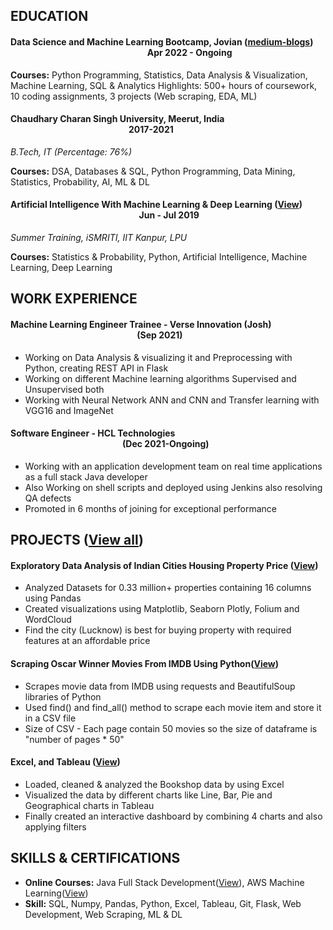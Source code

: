 ## EDUCATION
#### Data Science and Machine Learning Bootcamp, Jovian ([medium-blogs](https://medium.com/@dsaiandmldl))  &nbsp; &nbsp; &nbsp; &nbsp; &nbsp; &nbsp; &nbsp; &nbsp; &nbsp; &nbsp; &nbsp; &nbsp; &nbsp; &nbsp; &nbsp; &nbsp; &nbsp; &nbsp; &nbsp; &nbsp; &nbsp; &nbsp; &nbsp; &nbsp; &nbsp; &nbsp; &nbsp; &nbsp; &nbsp; &nbsp; &nbsp; &nbsp; &nbsp; &nbsp; &nbsp; Apr 2022 - Ongoing
**Courses:** Python Programming, Statistics, Data Analysis & Visualization, Machine Learning, SQL & Analytics
Highlights: 500+ hours of coursework, 10 coding assignments, 3 projects (Web scraping, EDA, ML)

#### Chaudhary Charan Singh University, Meerut, India   &nbsp; &nbsp; &nbsp; &nbsp; &nbsp; &nbsp; &nbsp; &nbsp; &nbsp; &nbsp; &nbsp; &nbsp; &nbsp; &nbsp; &nbsp; &nbsp; &nbsp;&nbsp; &nbsp; &nbsp; &nbsp; &nbsp; &nbsp; &nbsp; &nbsp; &nbsp; &nbsp; &nbsp; &nbsp; &nbsp; &nbsp; &nbsp; &nbsp; &nbsp; &nbsp; &nbsp; &nbsp; &nbsp; &nbsp; &nbsp; &nbsp; &nbsp; &nbsp; &nbsp; &nbsp; &nbsp; &nbsp; &nbsp;&nbsp; &nbsp; &nbsp; &nbsp; &nbsp; 2017-2021
*B.Tech, IT (Percentage: 76%)*

**Courses:** DSA, Databases & SQL, Python Programming, Data Mining, Statistics, Probability, AI, ML & DL

#### Artificial Intelligence With Machine Learning & Deep Learning ([View](https://drive.google.com/file/d/1Aku_Isws1LZdMO7DLJ42LRobL5sGuIOj/view?usp=sharing))  &nbsp; &nbsp; &nbsp;&nbsp;&nbsp;&nbsp; &nbsp; &nbsp;&nbsp; &nbsp; &nbsp; &nbsp; &nbsp; &nbsp;&nbsp; &nbsp; &nbsp; &nbsp; &nbsp; &nbsp; &nbsp; &nbsp; &nbsp; &nbsp; &nbsp; &nbsp; &nbsp; &nbsp; &nbsp; &nbsp;&nbsp; &nbsp; &nbsp; &nbsp; &nbsp; &nbsp; &nbsp; &nbsp; &nbsp;&nbsp; Jun - Jul 2019
*Summer Training, iSMRITI, IIT Kanpur, LPU*

**Courses:** Statistics & Probability, Python, Artificial Intelligence, Machine Learning, Deep Learning

## WORK EXPERIENCE
#### Machine Learning Engineer Trainee - Verse Innovation (Josh) &nbsp; &nbsp; &nbsp; &nbsp; &nbsp; &nbsp; &nbsp; &nbsp; &nbsp; &nbsp; &nbsp; &nbsp; &nbsp; &nbsp; &nbsp; &nbsp; &nbsp; &nbsp;&nbsp; &nbsp; &nbsp; &nbsp; &nbsp; &nbsp; &nbsp; &nbsp; &nbsp; &nbsp; &nbsp; &nbsp; &nbsp; &nbsp; &nbsp;&nbsp; &nbsp; &nbsp; &nbsp; &nbsp; &nbsp; &nbsp;&nbsp; &nbsp; &nbsp; &nbsp; &nbsp; (Sep 2021)
* Working on Data Analysis & visualizing it and Preprocessing with Python, creating REST API in Flask
* Working on different Machine learning algorithms Supervised and Unsupervised both
* Working with Neural Network ANN and CNN and Transfer learning with VGG16 and ImageNet

#### Software Engineer - HCL Technologies  &nbsp; &nbsp; &nbsp; &nbsp; &nbsp; &nbsp; &nbsp; &nbsp; &nbsp; &nbsp; &nbsp; &nbsp; &nbsp; &nbsp; &nbsp; &nbsp; &nbsp; &nbsp; &nbsp;&nbsp;&nbsp; &nbsp; &nbsp; &nbsp; &nbsp; &nbsp; &nbsp; &nbsp; &nbsp; &nbsp;&nbsp; &nbsp; &nbsp; &nbsp; &nbsp; &nbsp; &nbsp; &nbsp; &nbsp; &nbsp;&nbsp; &nbsp; &nbsp; &nbsp; &nbsp; &nbsp; &nbsp; &nbsp; &nbsp; &nbsp; &nbsp; &nbsp; &nbsp; &nbsp; &nbsp; &nbsp; &nbsp; &nbsp; &nbsp;&nbsp; &nbsp; &nbsp; &nbsp; &nbsp; &nbsp;  (Dec 2021-Ongoing)
* Working with an application development team on real time applications as a full stack Java developer
* Also Working on shell scripts and deployed using Jenkins also resolving QA defects
* Promoted in 6 months of joining for exceptional performance

## PROJECTS ([View all](https://jovian.ai/1242sanjay/collections/projects))
#### Exploratory Data Analysis of Indian Cities Housing Property Price ([View](https://jovian.ai/1242sanjay/project-exploratory-data-analysis))
* Analyzed Datasets for 0.33 million+ properties containing 16 columns using Pandas
* Created visualizations using Matplotlib, Seaborn  Plotly, Folium and WordCloud
* Find the city (Lucknow) is best for buying property with required features at an affordable price

#### Scraping Oscar Winner Movies From IMDB Using Python([View](https://jovian.ai/1242sanjay/web-scrapping-project))
* Scrapes movie data from IMDB using requests and BeautifulSoup libraries of Python
* Used find() and find_all() method to scrape each movie item and store it in a CSV file
* Size of CSV - Each page contain 50 movies so the size of dataframe is "number of pages * 50"
 
#### Excel, and Tableau ([View](https://public.tableau.com/views/BookShop_16556660224990/Executivedashboard?:language=en-US&:display_count=n&:origin=viz_share_link))
* Loaded, cleaned & analyzed the Bookshop data by using Excel
* Visualized the data by different charts like Line, Bar, Pie and Geographical charts in Tableau
* Finally created an interactive dashboard by combining 4 charts and also applying filters

## SKILLS & CERTIFICATIONS
* **Online Courses:** Java Full Stack Development([View](https://drive.google.com/file/d/1ZioOoZf_FLe9MA4HMSriG2elaAyd0Gx-/view?usp=sharing)), AWS Machine Learning([View](https://drive.google.com/file/d/1BM4ZbfL8uQBgpVXpnAHJmBrR-OXaJ1ex/view?usp=sharing))
* **Skill:** SQL, Numpy, Pandas, Python, Excel, Tableau, Git, Flask, Web Development, Web Scraping, ML & DL

